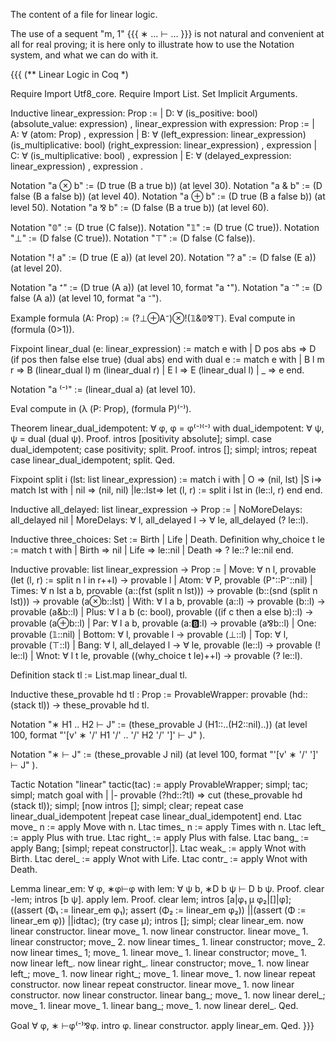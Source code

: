 The content of a file for linear logic.

The use of a sequent "m, 1"
{{{
∗
…
⊢ …
}}}
is not natural and convenient at all for real proving; it is here only to illustrate how to use the Notation system, and what we can do with it.

{{{
(** Linear Logic in Coq *)

Require Import Utf8_core.
Require Import List.
Set Implicit Arguments.

Inductive linear_expression: Prop :=
| D: ∀ (is_positive: bool)
       (absolute_value: expression)
, linear_expression
with expression: Prop :=
| A: ∀ (atom: Prop)
, expression
| B: ∀ (left_expression: linear_expression)
       (is_multiplicative: bool)
       (right_expression: linear_expression)
, expression
| C: ∀ (is_multiplicative: bool)
, expression
| E: ∀ (delayed_expression: linear_expression)
, expression
.

Notation "a ⊗ b" := (D true (B a true b)) (at level 30).
Notation "a & b" := (D false (B a false b)) (at level 40).
Notation "a ⊕ b" := (D true (B a false b)) (at level 50).
Notation "a ⅋ b" := (D false (B a true b)) (at level 60).

Notation "𝟘" := (D true (C false)).
Notation "𝟙" := (D true (C true)).
Notation "⊥" := (D false (C true)).
Notation "⊤" := (D false (C false)).

Notation "! a" := (D true (E a)) (at level 20).
Notation "? a" := (D false (E a)) (at level 20).

Notation "a ⁺" := (D true (A a)) (at level 10, format "a ⁺").
Notation "a ⁻" := (D false (A a)) (at level 10, format "a ⁻").

Example formula (A: Prop) := (?⊥⊕A⁻)⊗!(𝟙&𝟘⅋⊤).
Eval compute in (formula (0>1)).

Fixpoint linear_dual (e: linear_expression) :=
 match e with
 | D pos abs => D (if pos then false else true) (dual abs)
 end
 with dual e :=
 match e with
 | B l m r => B (linear_dual l) m (linear_dual r)
 | E l => E (linear_dual l)
 | _ => e
 end.

Notation "a ⁽⁻⁾" := (linear_dual a) (at level 10).

Eval compute in (λ (P: Prop), (formula P)⁽⁻⁾).

Theorem linear_dual_idempotent: ∀ φ, φ = φ⁽⁻⁾⁽⁻⁾
with dual_idempotent: ∀ ψ, ψ = dual (dual ψ).
  Proof.
  intros [positivity absolute]; simpl.
  case dual_idempotent; case positivity; split.
 Proof.
 intros []; simpl; intros; repeat case linear_dual_idempotent; split.
Qed.

Fixpoint split i (lst: list linear_expression) :=
 match i with
 | O => (nil, lst)
 |S i=> match lst with
        |  nil  => (nil, nil)
        |le::lst=> let (l, r) := split i lst in (le::l, r)
        end
 end.

Inductive all_delayed: list linear_expression → Prop :=
| NoMoreDelays: all_delayed nil
| MoreDelays: ∀ l, all_delayed l → ∀ le, all_delayed (? le::l).

Inductive three_choices: Set := Birth | Life | Death.
Definition why_choice t le :=
 match t with
 | Birth => nil
 | Life => le::nil
 | Death => ? le::? le::nil
 end.

Inductive provable: list linear_expression → Prop :=
| Move: ∀ n l, provable (let (l, r) := split n l in r++l) → provable l
| Atom: ∀ P, provable (P⁺::P⁻::nil)
| Times: ∀ n lst a b, provable (a::(fst (split n lst))) →
                      provable (b::(snd (split n lst))) →
                      provable (a⊗b::lst)
| With: ∀ l a b, provable (a::l) → provable (b::l) → provable (a&b::l)
| Plus: ∀ l a b (c: bool),
        provable ((if c then a else b)::l) → provable (a⊕b::l)
| Par: ∀ l a b, provable (a::b::l) → provable (a⅋b::l)
| One: provable (𝟙::nil)
| Bottom: ∀ l, provable l → provable (⊥::l)
| Top: ∀ l, provable (⊤::l)
| Bang: ∀ l, all_delayed l → ∀ le, provable (le::l) → provable (! le::l)
| Wnot: ∀ l t le, provable ((why_choice t le)++l) → provable (? le::l).

Definition stack tl := List.map linear_dual tl.

Inductive these_provable hd tl : Prop :=
ProvableWrapper: provable (hd::(stack tl)) →
                 these_provable hd tl.

Notation "∗ H1 .. H2 ⊢ J" :=
 (these_provable J (H1::..(H2::nil)..))
 (at level 100, format
  "'[v' ∗ '/' H1 '/' .. '/' H2 '/' ']' ⊢ J"
 ).

Notation "∗ ⊢ J" :=
 (these_provable J nil)
 (at level 100, format
  "'[v' ∗ '/' ']' ⊢ J"
 ).

Tactic Notation "linear" tactic(tac) :=
apply ProvableWrapper;
simpl;
tac;
simpl;
match goal with
| |- provable (?hd::?tl) =>
  cut (these_provable hd (stack tl)); simpl;
  [now intros []; simpl; clear;
   repeat case linear_dual_idempotent
  |repeat case linear_dual_idempotent]
end.
Ltac move_ n :=
apply Move with n.
Ltac times_ n :=
apply Times with n.
Ltac left_ :=
apply Plus with true.
Ltac right_ :=
apply Plus with false.
Ltac bang_ :=
apply Bang; [simpl; repeat constructor|].
Ltac weak_ :=
apply Wnot with Birth.
Ltac derel_ :=
apply Wnot with Life.
Ltac contr_ :=
apply Wnot with Death.

Lemma linear_em: ∀ φ, ∗φ⊢φ
with lem: ∀ ψ b, ∗D b ψ ⊢ D b ψ.
  Proof.
  clear -lem; intros [b ψ].
  apply lem.
 Proof.
 clear lem; intros [a|φ₁ μ φ₂|[]|φ];
 ((assert (Φ₁ := linear_em φ₁); assert (Φ₂ := linear_em φ₂))
||(assert (Φ := linear_em φ))
||idtac); (try case μ); intros []; simpl; clear linear_em.
            now linear constructor.
           linear move_ 1.
           now linear constructor.
          linear move_ 1.
          linear constructor; move_ 2.
          now linear times_ 1.
         linear constructor; move_ 2.
         now linear times_ 1; move_ 1.
        linear move_ 1.
        linear constructor; move_ 1.
         now linear left_.
        now linear right_.
       linear constructor; move_ 1.
        now linear left_; move_ 1.
       now linear right_; move_ 1.
      linear move_ 1.
      now linear repeat constructor.
     now linear repeat constructor.
    linear move_ 1.
    now linear constructor.
   now linear constructor.
  linear bang_; move_ 1.
  now linear derel_; move_ 1.
 linear move_ 1.
 linear bang_; move_ 1.
 now linear derel_.
Qed.

Goal ∀ φ, ∗ ⊢φ⁽⁻⁾⅋φ.
 intro φ.
 linear constructor.
 apply linear_em.
Qed.
}}}
